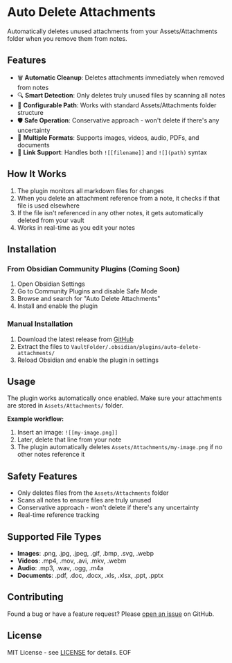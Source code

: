 # Auto Delete Attachments

Automatically deletes unused attachments from your Assets/Attachments folder when you remove them from notes.

## Features

- 🗑️ **Automatic Cleanup**: Deletes attachments immediately when removed from notes
- 🔍 **Smart Detection**: Only deletes truly unused files by scanning all notes
- 📁 **Configurable Path**: Works with standard Assets/Attachments folder structure
- 🛡️ **Safe Operation**: Conservative approach - won't delete if there's any uncertainty
- 📎 **Multiple Formats**: Supports images, videos, audio, PDFs, and documents
- 🔗 **Link Support**: Handles both `![[filename]]` and `![](path)` syntax

## How It Works

1. The plugin monitors all markdown files for changes
2. When you delete an attachment reference from a note, it checks if that file is used elsewhere
3. If the file isn't referenced in any other notes, it gets automatically deleted from your vault
4. Works in real-time as you edit your notes

## Installation

### From Obsidian Community Plugins (Coming Soon)
1. Open Obsidian Settings
2. Go to Community Plugins and disable Safe Mode
3. Browse and search for "Auto Delete Attachments"
4. Install and enable the plugin

### Manual Installation
1. Download the latest release from [GitHub](https://github.com/Sohil1926/obsidian-auto-delete-attachments/releases)
2. Extract the files to `VaultFolder/.obsidian/plugins/auto-delete-attachments/`
3. Reload Obsidian and enable the plugin in settings

## Usage

The plugin works automatically once enabled. Make sure your attachments are stored in `Assets/Attachments/` folder.

**Example workflow:**
1. Insert an image: `![[my-image.png]]`
2. Later, delete that line from your note
3. The plugin automatically deletes `Assets/Attachments/my-image.png` if no other notes reference it

## Safety Features

- Only deletes files from the `Assets/Attachments` folder
- Scans all notes to ensure files are truly unused
- Conservative approach - won't delete if there's any uncertainty
- Real-time reference tracking

## Supported File Types

- **Images**: .png, .jpg, .jpeg, .gif, .bmp, .svg, .webp
- **Videos**: .mp4, .mov, .avi, .mkv, .webm
- **Audio**: .mp3, .wav, .ogg, .m4a
- **Documents**: .pdf, .doc, .docx, .xls, .xlsx, .ppt, .pptx

## Contributing

Found a bug or have a feature request? Please [open an issue](https://github.com/Sohil1926/obsidian-auto-delete-attachments/issues) on GitHub.

## License

MIT License - see [LICENSE](LICENSE) for details.
EOF
